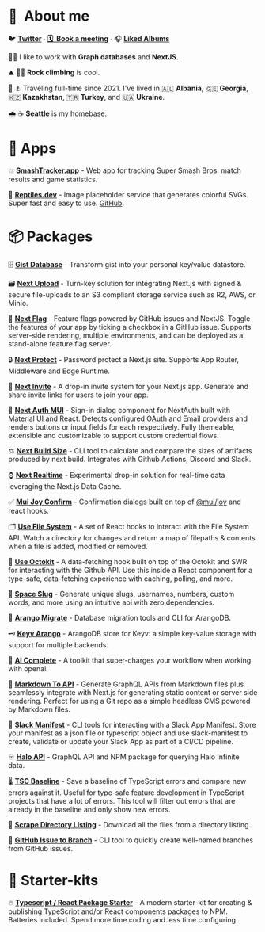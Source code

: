 # 👋  About me

🐦 [**Twitter**](https://twitter.com/linesofcode) ∙ [**🗓️  Book a meeting**](https://calendly.com/linesofcode/lets-talk) ∙ 🎧 [**Liked Albums**](https://open.spotify.com/playlist/7GZBodAv2pyl6c3kJOD8ur?si=5828892bfd514b72)

🔬🥼 I like to work with **Graph databases** and **NextJS**.

⛰️ 🧗‍♂️ **Rock climbing** is cool.

🌊 ⚓ Traveling full-time since 2021. I've lived in 🇦🇱 **Albania**, 🇬🇪 **Georgia**, 🇰🇿 **Kazakhstan**, 🇹🇷 **Turkey**, and 🇺🇦 **Ukraine**.

🌧️ ☕ **Seattle** is my homebase.

# **📱  Apps**

💥 [**SmashTracker.app**](https://smashtracker.app/) - Web app for tracking Super Smash Bros. match results and game statistics.

🦎 [**Reptiles.dev**](https://reptiles.dev/) - Image placeholder service that generates colorful SVGs. Super fast and easy to use. [GitHub](https://github.com/TimMikeladze/reptiles.dev).

# **📦  Packages**

🗄️ [**Gist Database**](https://github.com/TimMikeladze/gist-database) - Transform gist into your personal key/value datastore.

🗃️ [**Next Upload**](https://github.com/TimMikeladze/next-upload) - Turn-key solution for integrating Next.js with signed & secure file-uploads to an S3 compliant storage service such as R2, AWS, or Minio.

🏁 [**Next Flag**](https://github.com/TimMikeladze/next-flag) - Feature flags powered by GitHub issues and NextJS. Toggle the features of your app by ticking a checkbox in a GitHub issue. Supports server-side rendering, multiple environments, and can be deployed as a stand-alone feature flag server.

🔒 [**Next Protect**](https://github.com/TimMikeladze/next-protect) - Password protect a Next.js site. Supports App Router, Middleware and Edge Runtime.

📮 [**Next Invite**](https://github.com/TimMikeladze/next-invite) - A drop-in invite system for your Next.js app. Generate and share invite links for users to join your app.

🔐 [**Next Auth MUI**](https://github.com/TimMikeladze/next-auth-mui) - Sign-in dialog component for NextAuth built with Material UI and React. Detects configured OAuth and Email providers and renders buttons or input fields for each respectively. Fully themeable, extensible and customizable to support custom credential flows.

⚖️ [**Next Build Size**](https://github.com/TimMikeladze/next-build-size) - CLI tool to calculate and compare the sizes of artifacts produced by next build. Integrates with Github Actions, Discord and Slack.

⌚️ [**Next Realtime**](https://github.com/TimMikeladze/next-realtime) - Experimental drop-in solution for real-time data leveraging the Next.js Data Cache.

✅ [**Mui Joy Confirm**](https://github.com/TimMikeladze/mui-joy-confirm) - Confirmation dialogs built on top of [@mui/joy](https://mui.com/joy-ui/getting-started/) and react hooks.

🗂️ [**Use File System**](https://github.com/TimMikeladze/use-file-system) - A set of React hooks to interact with the File System API. Watch a directory for changes and return a map of filepaths & contents when a file is added, modified or removed.

🐙 [**Use Octokit**](https://github.com/TimMikeladze/use-octokit) - A data-fetching hook built on top of the Octokit and SWR for interacting with the Github API. Use this inside a React component for a type-safe, data-fetching experience with caching, polling, and more.

🐌 [**Space Slug**](https://github.com/TimMikeladze/space-slug) - Generate unique slugs, usernames, numbers, custom words, and more using an intuitive api with zero dependencies.

🥑 [**Arango Migrate**](https://github.com/TimMikeladze/arango-migrate) - Database migration tools and CLI for ArangoDB.

🗝️ [**Keyv Arango**](https://github.com/TimMikeladze/keyv-arango) - ArangoDB store for Keyv: a simple key-value storage with support for multiple backends.

🤖 [**AI Complete**](https://github.com/TimMikeladze/ai-complete) - A toolkit that super-charges your workflow when working with openai.

📑 [**Markdown To API**](https://github.com/TimMikeladze/markdown-to-api) - Generate GraphQL APIs from Markdown files plus seamlessly integrate with Next.js for generating static content or server side rendering. Perfect for using a Git repo as a simple headless CMS powered by Markdown files.

👖 [**Slack Manifest**](https://github.com/TimMikeladze/slack-manifest) - CLI tools for interacting with a Slack App Manifest. Store your manifest as a json file or typescript object and use slack-manifest to create, validate or update your Slack App as part of a CI/CD pipeline.

♾️ [**Halo API**](https://github.com/TimMikeladze/haloapi.dev) - GraphQL API and NPM package for querying Halo Infinite data.

🌡️ [**TSC Baseline**](https://github.com/TimMikeladze/tsc-baseline/) - Save a baseline of TypeScript errors and compare new errors against it. Useful for type-safe feature development in TypeScript projects that have a lot of errors. This tool will filter out errors that are already in the baseline and only show new errors.

📂 [**Scrape Directory Listing**](https://github.com/TimMikeladze/scrape-directory-listing) - Download all the files from a directory listing.

🎋 [**GitHub Issue to Branch**](https://github.com/TimMikeladze/github-issue-to-branch) - CLI tool to quickly create well-named branches from GitHub issues.

# **🚀  Starter-kits**

🔥 [**Typescript / React Package Starter**](https://github.com/TimMikeladze/typescript-react-package-starter) - A modern starter-kit for creating & publishing TypeScript and/or React components packages to NPM. Batteries included. Spend more time coding and less time configuring.
